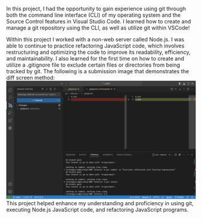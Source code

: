 In this project, I had the opportunity to gain experience using git through both the command line interface (CLI) of my operating system and the Source Control features in Visual Studio Code. 
I learned how to create and manage a git repository using the CLI, as well as utilize git within VSCode! 

Within this project I worked with a non-web server called Node.js. I was able to continue to practice refactoring JavaScript code, which involves restructuring and optimizing the code to improve its readability, efficiency, and maintainability. 
I also learned for the first time on how to create and utilize a .gitignore file to exclude certain files or directories from being tracked by git. The following is a submission image that demonstrates the diff screen method: 
<img src="p2-vscode-diff.png" alt="Image">
This project helped enhance my understanding and proficiency in using git, executing Node.js JavaScript code, and refactoring JavaScript programs.
